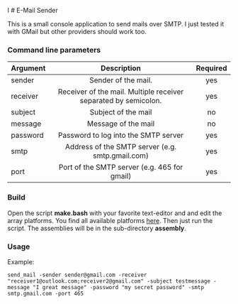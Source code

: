 I # E-Mail Sender

This is a small console application to send mails over SMTP. I just tested it with GMail but other providers should work too.

### Command line parameters
| Argument  | Description   | Required                                              |         
| ----------|:-------------:|:-----------------------------------------------------:|          
| sender    | Sender of the mail.                                                   | yes      |
| receiver  | Receiver of the mail. Multiple receiver separated by semicolon.       | yes      |
| subject   | Subject of the mail                                                   | no       |
| message   | Message of the mail                                                   | no       |
| password  | Password to log into the SMTP server                                  | yes      |
| smtp      | Address of the SMTP server (e.g. smtp.gmail.com)                      | yes      |
| port      | Port of the SMTP server (e.g. 465 for gmail)                          | yes      |

### Build
Open the script **make.bash** with your favorite text-editor and and edit the array platforms. You find all available platforms [here](https://golang.org/doc/install/source#environment). Then just run the script. The assemblies will be in the sub-directory **assembly**.

### Usage
Example:
```
send_mail -sender sender@gmail.com -receiver "receiver1@outlook.com;receiver2@gmail.com" -subject testmessage -message "I great message" -password "my secret password" -smtp smtp.gmail.com -port 465 
```
